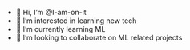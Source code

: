 - 👋 Hi, I’m @I-am-on-it
- 👀 I’m interested in learning new tech
- 🌱 I’m currently learning ML
- 💞️ I’m looking to collaborate on ML related projects

<!---
I-am-on-it/I-am-on-it is a ✨ special ✨ repository because its `README.md` (this file) appears on your GitHub profile.
You can click the Preview link to take a look at your changes.
--->
